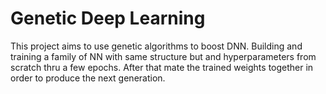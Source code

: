 # Genetic Deep Learning
This project aims to use genetic algorithms to boost DNN.  Building and training a family  of NN with same structure but and hyperparameters from scratch thru a few epochs.   After that mate the trained weights together in order to produce the next generation.  
